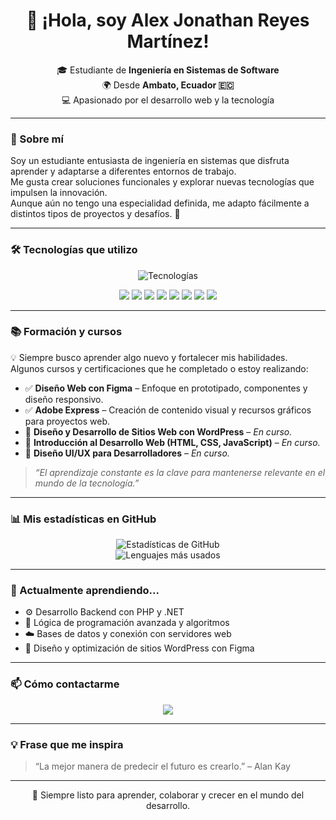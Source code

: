 <!-- 🌟 Espacio para tu imagen o banner de presentación -->
<!-- Ejemplo: <img src="https://ruta-de-tu-banner.png" width="100%" alt="Banner personal" /> -->

<h1 align="center">👋 ¡Hola, soy Alex Jonathan Reyes Martínez!</h1>

<p align="center">
  🎓 Estudiante de <b>Ingeniería en Sistemas de Software</b> <br>
  🌍 Desde <b>Ambato, Ecuador 🇪🇨</b> <br>
  💻 Apasionado por el desarrollo web y la tecnología
</p>

---

### 🌟 Sobre mí
Soy un estudiante entusiasta de ingeniería en sistemas que disfruta aprender y adaptarse a diferentes entornos de trabajo.  
Me gusta crear soluciones funcionales y explorar nuevas tecnologías que impulsen la innovación.  
Aunque aún no tengo una especialidad definida, me adapto fácilmente a distintos tipos de proyectos y desafíos. 🚀  

---

### 🛠️ Tecnologías que utilizo

<p align="center">
  <img src="https://skillicons.dev/icons?i=html,css,php,javascript,java,python,dotnet,figma,git,github" alt="Tecnologías" />
</p>

<p align="center">
  <img src="https://img.shields.io/badge/HTML5-E34F26?style=for-the-badge&logo=html5&logoColor=white" />
  <img src="https://img.shields.io/badge/PHP-777BB4?style=for-the-badge&logo=php&logoColor=white" />
  <img src="https://img.shields.io/badge/JavaScript-F7DF1E?style=for-the-badge&logo=javascript&logoColor=black" />
  <img src="https://img.shields.io/badge/Java-ED8B00?style=for-the-badge&logo=java&logoColor=white" />
  <img src="https://img.shields.io/badge/Python-3776AB?style=for-the-badge&logo=python&logoColor=white" />
  <img src="https://img.shields.io/badge/.NET-512BD4?style=for-the-badge&logo=dotnet&logoColor=white" />
  <img src="https://img.shields.io/badge/Figma-F24E1E?style=for-the-badge&logo=figma&logoColor=white" />
  <img src="https://img.shields.io/badge/Adobe%20Express-FF61F6?style=for-the-badge&logo=adobeexpress&logoColor=white" />
</p>

---

### 📚 Formación y cursos

💡 Siempre busco aprender algo nuevo y fortalecer mis habilidades.  
Algunos cursos y certificaciones que he completado o estoy realizando:

- ✅ **Diseño Web con Figma** – Enfoque en prototipado, componentes y diseño responsivo.  
- ✅ **Adobe Express** – Creación de contenido visual y recursos gráficos para proyectos web.  
- 📘 **Diseño y Desarrollo de Sitios Web con WordPress** – *En curso.*  
- 📘 **Introducción al Desarrollo Web (HTML, CSS, JavaScript)** – *En curso.*  
- 📘 **Diseño UI/UX para Desarrolladores** – *En curso.*  

> _“El aprendizaje constante es la clave para mantenerse relevante en el mundo de la tecnología.”_

---

### 📊 Mis estadísticas en GitHub

<p align="center">
  <img src="https://github-readme-stats.vercel.app/api?username=AlexJonathanReyesMartinez&show_icons=true&theme=tokyonight" alt="Estadísticas de GitHub" />
  <br>
  <img src="https://github-readme-stats.vercel.app/api/top-langs/?username=AlexJonathanReyesMartinez&layout=compact&theme=tokyonight" alt="Lenguajes más usados" />
</p>

---

### 🌱 Actualmente aprendiendo...
- ⚙️ Desarrollo Backend con PHP y .NET  
- 🧠 Lógica de programación avanzada y algoritmos  
- ☁️ Bases de datos y conexión con servidores web  
- 🎨 Diseño y optimización de sitios WordPress con Figma  

---

### 📫 Cómo contactarme
<p align="center">
  <a href="mailto:JonathanRocky7@gmail.com">
    <img src="https://img.shields.io/badge/Correo%20Electrónico-D14836?style=for-the-badge&logo=gmail&logoColor=white" />
  </a>
</p>

---

### 💡 Frase que me inspira
> “La mejor manera de predecir el futuro es crearlo.” – Alan Kay  

---

<p align="center">
  🚀 Siempre listo para aprender, colaborar y crecer en el mundo del desarrollo.
</p>

